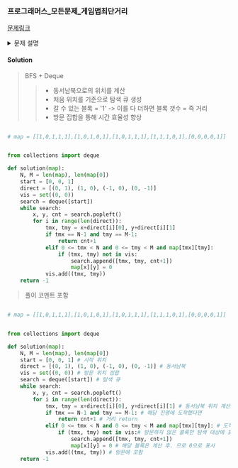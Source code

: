 ### 프로그래머스_모든문제_게임맵최단거리


[문제링크](https://programmers.co.kr/learn/courses/30/lessons/1844)

<details>
  <summary>문제 설명</summary>
  
  게임 맵의 상태 maps가 매개변수로 주어질 때, <br>
  캐릭터가 상대 팀 진영에 도착하기 위해서 지나가야 하는 칸의 개수의 최솟값을 return<br>
  단, 상대 팀 진영에 도착할 수 없을 때는 -1을 return<br>

  > 제한사항<br>
  >> 캐릭터가 움직일 때는 동, 서, 남, 북 방향으로 한 칸씩 이동하며, 게임 맵을 벗어난 길은 갈 수 없습니다.<br>
  >> - maps는 n x m 크기의 게임 맵의 상태가 들어있는 2차원 배열로, n과 m은 각각 1 이상 100 이하의 자연수<br>
  >> - n과 m은 서로 같을 수도, 다를 수도 있지만, n과 m이 모두 1인 경우는 입력으로 주어지지 않습니다.<br>
  >> - maps는 0과 1로만 이루어져 있으며, 0은 벽이 있는 자리, 1은 벽이 없는 자리를 나타냅니다.<br>
  >> - 처음에 캐릭터는 게임 맵의 좌측 상단인 (1, 1),  상대방 진영은 게임 맵의 우측 하단인 (n, m) <br>
</details> 

#### Solution
> BFS + Deque
>> - 동서남북으로의 위치를 계산
>> - 처음 위치를 기준으로 탐색 큐 생성
>> - 갈 수 있는 블록 = '1' -> 이를 다 더하면 블록 갯수 = 즉 거리
>> - 방문 집합을 통해 시간 효율성 향상

```python

# map = [[1,0,1,1,1],[1,0,1,0,1],[1,0,1,1,1],[1,1,1,0,1],[0,0,0,0,1]]


from collections import deque

def solution(map):
    N, M = len(map), len(map[0])
    start = [0, 0, 1]
    direct = [(0, 1), (1, 0), (-1, 0), (0, -1)]
    vis = set((0, 0))
    search = deque([start])
    while search:
        x, y, cnt = search.popleft()
        for i in range(len(direct)):
            tmx, tmy = x+direct[i][0], y+direct[i][1]
            if tmx == N-1 and tmy == M-1:
                return cnt+1
            elif 0 <= tmx < N and 0 <= tmy < M and map[tmx][tmy]:
                if (tmx, tmy) not in vis:
                    search.append([tmx, tmy, cnt+1])
                    map[x][y] = 0
            vis.add((tmx, tmy))
    return -1
```

> 풀이 코멘트 포함
> 
```python

# map = [[1,0,1,1,1],[1,0,1,0,1],[1,0,1,1,1],[1,1,1,0,1],[0,0,0,0,1]]


from collections import deque

def solution(map):
    N, M = len(map), len(map[0])
    start = [0, 0, 1] # 시작 위치
    direct = [(0, 1), (1, 0), (-1, 0), (0, -1)] # 동서남북
    vis = set((0, 0)) # 방문 위치 집합
    search = deque([start]) # 탐색 큐
    while search:
        x, y, cnt = search.popleft()
        for i in range(len(direct)):
            tmx, tmy = x+direct[i][0], y+direct[i][1] # 동서남북 위치 계산
            if tmx == N-1 and tmy == M-1: # 해당 진영에 도착했다면
                return cnt+1 # 거리 return
            elif 0 <= tmx < N and 0 <= tmy < M and map[tmx][tmy]: # 도착 전이고 게임 맵 범위에 있다면
                if (tmx, tmy) not in vis:# 방문하지 않은 블록만 탐색 대상에 포함
                    search.append([tmx, tmy, cnt+1])
                    map[x][y] = 0 # 해당 블록은 계산 후. 므로 0으로 표시
            vis.add((tmx, tmy)) # 방문에 포함
    return -1
```
